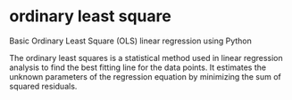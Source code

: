 # ordinary least square
Basic Ordinary Least Square (OLS) linear regression using Python

The ordinary least squares is a statistical method used in linear regression analysis to find the best fitting line for the data points. It estimates the unknown parameters of the regression equation by minimizing the sum of squared residuals.
